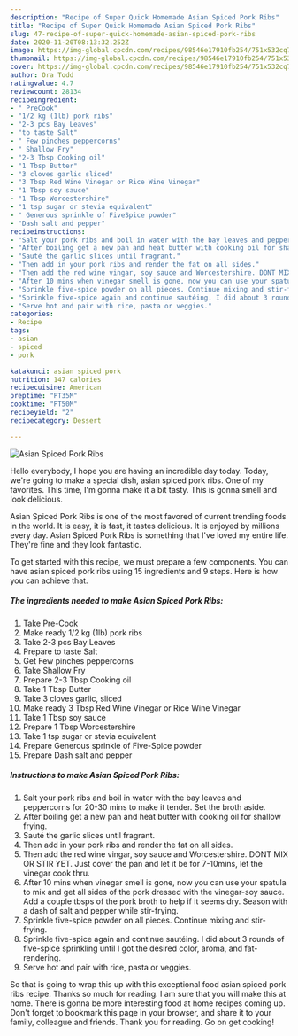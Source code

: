```yaml
---
description: "Recipe of Super Quick Homemade Asian Spiced Pork Ribs"
title: "Recipe of Super Quick Homemade Asian Spiced Pork Ribs"
slug: 47-recipe-of-super-quick-homemade-asian-spiced-pork-ribs
date: 2020-11-20T08:13:32.252Z
image: https://img-global.cpcdn.com/recipes/98546e17910fb254/751x532cq70/asian-spiced-pork-ribs-recipe-main-photo.jpg
thumbnail: https://img-global.cpcdn.com/recipes/98546e17910fb254/751x532cq70/asian-spiced-pork-ribs-recipe-main-photo.jpg
cover: https://img-global.cpcdn.com/recipes/98546e17910fb254/751x532cq70/asian-spiced-pork-ribs-recipe-main-photo.jpg
author: Ora Todd
ratingvalue: 4.7
reviewcount: 28134
recipeingredient:
- " PreCook"
- "1/2 kg (1lb) pork ribs"
- "2-3 pcs Bay Leaves"
- "to taste Salt"
- " Few pinches peppercorns"
- " Shallow Fry"
- "2-3 Tbsp Cooking oil"
- "1 Tbsp Butter"
- "3 cloves garlic sliced"
- "3 Tbsp Red Wine Vinegar or Rice Wine Vinegar"
- "1 Tbsp soy sauce"
- "1 Tbsp Worcestershire"
- "1 tsp sugar or stevia equivalent"
- " Generous sprinkle of FiveSpice powder"
- "Dash salt and pepper"
recipeinstructions:
- "Salt your pork ribs and boil in water with the bay leaves and peppercorns for 20-30 mins to make it tender. Set the broth aside."
- "After boiling get a new pan and heat butter with cooking oil for shallow frying."
- "Sauté the garlic slices until fragrant."
- "Then add in your pork ribs and render the fat on all sides."
- "Then add the red wine vingar, soy sauce and Worcestershire. DONT MIX OR STIR YET. Just cover the pan and let it be for 7-10mins, let the vinegar cook thru."
- "After 10 mins when vinegar smell is gone, now you can use your spatula to mix and get all sides of the pork dressed with the vinegar-soy sauce. Add a couple tbsps of the pork broth to help if it seems dry. Season with a dash of salt and pepper while stir-frying."
- "Sprinkle five-spice powder on all pieces. Continue mixing and stir-frying."
- "Sprinkle five-spice again and continue sautéing. I did about 3 rounds of five-spice sprinkling until I got the desired color, aroma, and fat-rendering."
- "Serve hot and pair with rice, pasta or veggies."
categories:
- Recipe
tags:
- asian
- spiced
- pork

katakunci: asian spiced pork 
nutrition: 147 calories
recipecuisine: American
preptime: "PT35M"
cooktime: "PT50M"
recipeyield: "2"
recipecategory: Dessert

---
```



![Asian Spiced Pork Ribs](https://img-global.cpcdn.com/recipes/98546e17910fb254/751x532cq70/asian-spiced-pork-ribs-recipe-main-photo.jpg)

Hello everybody, I hope you are having an incredible day today. Today, we're going to make a special dish, asian spiced pork ribs. One of my favorites. This time, I'm gonna make it a bit tasty. This is gonna smell and look delicious.



Asian Spiced Pork Ribs is one of the most favored of current trending foods in the world. It is easy, it is fast, it tastes delicious. It is enjoyed by millions every day. Asian Spiced Pork Ribs is something that I've loved my entire life. They're fine and they look fantastic.


To get started with this recipe, we must prepare a few components. You can have asian spiced pork ribs using 15 ingredients and 9 steps. Here is how you can achieve that.

<!--inarticleads1-->

##### The ingredients needed to make Asian Spiced Pork Ribs:

1. Take  Pre-Cook
1. Make ready 1/2 kg (1lb) pork ribs
1. Take 2-3 pcs Bay Leaves
1. Prepare to taste Salt
1. Get  Few pinches peppercorns
1. Take  Shallow Fry
1. Prepare 2-3 Tbsp Cooking oil
1. Take 1 Tbsp Butter
1. Take 3 cloves garlic, sliced
1. Make ready 3 Tbsp Red Wine Vinegar or Rice Wine Vinegar
1. Take 1 Tbsp soy sauce
1. Prepare 1 Tbsp Worcestershire
1. Take 1 tsp sugar or stevia equivalent
1. Prepare  Generous sprinkle of Five-Spice powder
1. Prepare Dash salt and pepper




<!--inarticleads2-->

##### Instructions to make Asian Spiced Pork Ribs:

1. Salt your pork ribs and boil in water with the bay leaves and peppercorns for 20-30 mins to make it tender. Set the broth aside.
1. After boiling get a new pan and heat butter with cooking oil for shallow frying.
1. Sauté the garlic slices until fragrant.
1. Then add in your pork ribs and render the fat on all sides.
1. Then add the red wine vingar, soy sauce and Worcestershire. DONT MIX OR STIR YET. Just cover the pan and let it be for 7-10mins, let the vinegar cook thru.
1. After 10 mins when vinegar smell is gone, now you can use your spatula to mix and get all sides of the pork dressed with the vinegar-soy sauce. Add a couple tbsps of the pork broth to help if it seems dry. Season with a dash of salt and pepper while stir-frying.
1. Sprinkle five-spice powder on all pieces. Continue mixing and stir-frying.
1. Sprinkle five-spice again and continue sautéing. I did about 3 rounds of five-spice sprinkling until I got the desired color, aroma, and fat-rendering.
1. Serve hot and pair with rice, pasta or veggies.




So that is going to wrap this up with this exceptional food asian spiced pork ribs recipe. Thanks so much for reading. I am sure that you will make this at home. There is gonna be more interesting food at home recipes coming up. Don't forget to bookmark this page in your browser, and share it to your family, colleague and friends. Thank you for reading. Go on get cooking!
